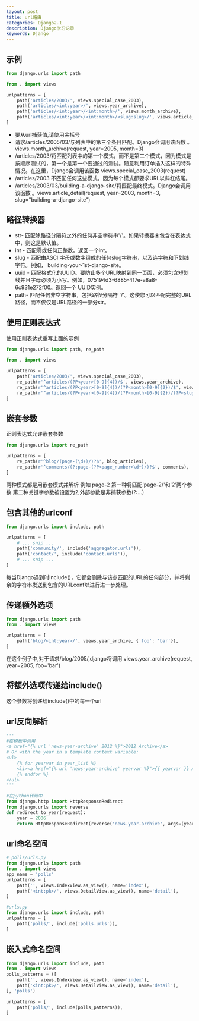 ```yaml
---
layout: post
title: url路由
categories: Django2.1
description: Django学习记录
keywords: Django
---
```


## 示例
```python
from django.urls import path

from . import views

urlpatterns = [
    path('articles/2003/', views.special_case_2003),
    path('articles/<int:year>/', views.year_archive),
    path('articles/<int:year>/<int:month>/', views.month_archive),
    path('articles/<int:year>/<int:month>/<slug:slug>/', views.article_detail),
]
```

- 要从url捕获值,请使用尖括号
- 请求/articles/2005/03/与列表中的第三个条目匹配。Django会调用该函数 。views.month_archive(request, year=2005, month=3)
- /articles/2003/将匹配列表中的第一个模式，而不是第二个模式，因为模式是按顺序测试的，第一个是第一个要通过的测试。随意利用订单插入这样的特殊情况。在这里，Django会调用该函数 views.special_case_2003(request)
- /articles/2003 不匹配任何这些模式，因为每个模式都要求URL以斜杠结尾。
- /articles/2003/03/building-a-django-site/将匹配最终模式。Django会调用该函数 。views.article_detail(request, year=2003, month=3, slug="building-a-django-site")

## 路径转换器

- str- 匹配除路径分隔符之外的任何非空字符串'/'。如果转换器未包含在表达式中，则这是默认值。
- int - 匹配零或任何正整数。返回一个int。
- slug - 匹配由ASCII字母或数字组成的任何slug字符串，以及连字符和下划线字符。例如， building-your-1st-django-site。
- uuid - 匹配格式化的UUID。要防止多个URL映射到同一页面，必须包含短划线并且字母必须为小写。例如，075194d3-6885-417e-a8a8-6c931e272f00。返回一个 UUID实例。
- path- 匹配任何非空字符串，包括路径分隔符 '/'。这使您可以匹配完整的URL路径，而不仅仅是URL路径的一部分str。


## 使用正则表达式

使用正则表达式重写上面的示例
```python
from django.urls import path, re_path

from . import views

urlpatterns = [
    path('articles/2003/', views.special_case_2003),
    re_path(r'^articles/(?P<year>[0-9]{4})/$', views.year_archive),
    re_path(r'^articles/(?P<year>[0-9]{4})/(?P<month>[0-9]{2})/$', views.month_archive),
    re_path(r'^articles/(?P<year>[0-9]{4})/(?P<month>[0-9]{2})/(?P<slug>[\w-]+)/$', views.article_detail),
]
```

## 嵌套参数

正则表达式允许嵌套参数
```python
from django.urls import re_path

urlpatterns = [
    re_path(r'^blog/(page-(\d+)/)?$', blog_articles),                  # bad
    re_path(r'^comments/(?:page-(?P<page_number>\d+)/)?$', comments),  # good
]
```
两种模式都是用嵌套模式并解析 例如 page-2
第一种将匹配'page-2/'和'2'两个参数
第二种关键字参数被设置为2,外部参数是非捕获参数(?:...)


## 包含其他的urlconf
```python
from django.urls import include, path

urlpatterns = [
    # ... snip ...
    path('community/', include('aggregator.urls')),
    path('contact/', include('contact.urls')),
    # ... snip ...
]
```
每当Django遇到时include()，它都会删除与该点匹配的URL的任何部分，并将剩余的字符串发送到包含的URLconf以进行进一步处理。

## 传递额外选项
```python
from django.urls import path
from . import views

urlpatterns = [
    path('blog/<int:year>/', views.year_archive, {'foo': 'bar'}),
]
```

在这个例子中,对于请求/blog/2005/,django将调用 views.year_archive(request, year=2005, foo='bar')

## 将额外选项传递给include()
这个参数将创递给include()中的每一个url


## url反向解析

```python
'''
#在模板中调用
<a href="{% url 'news-year-archive' 2012 %}">2012 Archive</a>
# Or with the year in a template context variable: 
<ul>
    {% for yearvar in year_list %}
    <li><a href="{% url 'news-year-archive' yearvar %}">{{ yearvar }} Archive</a></li>
    {% endfor %}
</ul>
'''
```
```python
#在python代码中
from django.http import HttpResponseRedirect
from django.urls import reverse
def redirect_to_year(request):
    year = 2006
    return HttpResponseRedirect(reverse('news-year-archive', args=(year,)))
```

## url命名空间
```python
# polls/urls.py
from django.urls import path
from . import views
app_name = 'polls'
urlpatterns = [
    path('', views.IndexView.as_view(), name='index'),
    path('<int:pk>/', views.DetailView.as_view(), name='detail'),
]

#urls.py
from django.urls import include, path
urlpatterns = [
    path('polls/', include('polls.urls')),
]
```

## 嵌入式命名空间
```python
from django.urls import include, path
from . import views
polls_patterns = ([
    path('', views.IndexView.as_view(), name='index'),
    path('<int:pk>/', views.DetailView.as_view(), name='detail'),
], 'polls')

urlpatterns = [
    path('polls/', include(polls_patterns)),
]
```








